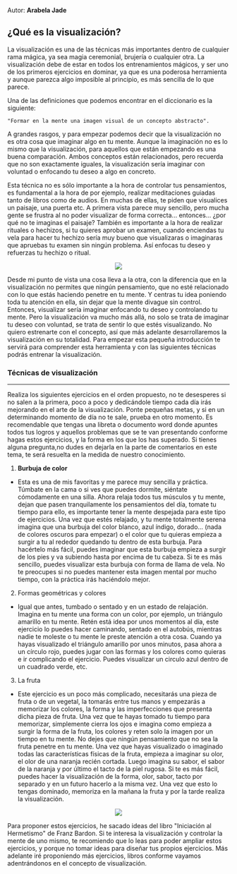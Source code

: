 Autor: **Arabela Jade**

## ¿Qué es la visualización?

La visualización es una de las técnicas más importantes dentro de cualquier rama mágica, ya sea magia ceremonial, brujería o cualquier otra. La visualización debe de estar en todos los entrenamientos mágicos, y ser uno de los primeros ejercicios en dominar, ya que es una poderosa herramienta y aunque parezca algo imposible al principio, es más sencilla de lo que parece.

Una de las definiciones que podemos encontrar en el diccionario es la siguiente:

`"Formar en la mente una imagen visual de un concepto abstracto".`

A grandes rasgos, y para empezar podemos decir que la visualización no es otra cosa que imaginar algo en tu mente. Aunque la imaginación no es lo mismo que la visualización,  para aquellos que están empezando es una buena comparación. Ambos conceptos están relacionados, pero recuerda que no son exactamente iguales, la visualización sería imaginar con voluntad o enfocando tu deseo a algo en concreto.

Esta técnica no es sólo importante a la hora de controlar tus pensamientos, es fundamental a la hora de por ejemplo, realizar meditaciones guiadas tanto de libros como de audios. En muchas de ellas, te piden que visualices un paisaje, una puerta etc. A primera vista parece muy sencillo, pero mucha gente se frustra al no poder visualizar de forma correcta... entonces... ¿por qué no te imaginas el paisaje?
También es importante a la hora de realizar rituales o hechizos, si tu quieres aprobar un examen, cuando enciendas tu vela para hacer tu hechizo sería muy bueno que visualizaras o imaginaras que apruebas tu examen sin ningún problema. Así enfocas tu deseo y refuerzas tu hechizo o ritual.

<p align="center">
<img src="https://i.imgur.com/XwjaSJa.jpg"/>
</p>

Desde mi punto de vista una cosa lleva a la otra, con la diferencia que en la visualización no permites que ningún pensamiento, que no esté relacionado con lo que estás haciendo penetre en tu mente. Y centras tu idea poniendo toda tu atención en ella, sin dejar que la mente divague sin control. Entonces, visualizar sería imaginar enfocando tu deseo y controlando tu mente. Pero la visualización va mucho más allá, no solo se trata de imaginar tu deseo con voluntad, se trata de sentir lo que estés visualizando. No quiero estrenarte con el concepto, así que más adelante desarrollaremos la visualización en su totalidad. Para empezar esta pequeña introducción te servirá para comprender esta herramienta y con las siguientes técnicas podrás entrenar la visualización.

### Técnicas de visualización
<hr/>

Realiza los siguientes ejercicios en el orden propuesto, no te desesperes si no salen a la primera, poco a poco y dedicándole tiempo cada día irás mejorando en el arte de la visualización. Ponte pequeñas metas, y si en un determinando momento de día no te sale, prueba en otro momento. Es recomendable que tengas una libreta o documento word donde apuntes todos tus logros y aquellos problemas que se te van presentando conforme hagas estos ejercicios, y la forma en los que los has superado. Si tienes alguna pregunta,no  dudes en dejarla en la parte de comentarios en este tema, te será resuelta en la medida de nuestro conocimiento.


1. **Burbuja de color**
 * Esta es una de mis favoritas y me parece muy sencilla y práctica. Túmbate en la cama o si ves que puedes dormite, siéntate cómodamente en una silla. Ahora relaja todos tus músculos y tu mente, dejan que pasen tranquilamente los pensamientos del día, tomate tu tiempo para ello, es importante tener la mente despejada para este tipo de ejercicios. Una vez que estés relajado, y tu mente totalmente serena imagina que una burbuja del color blanco, azul índigo, dorado... (nada de colores oscuros para empezar) o el color que tu quieras empieza a surgir a tu al rededor quedando tu dentro de esta burbuja. Para hacértelo más fácil, puedes imaginar que esta burbuja empieza a surgir de los pies y va subiendo hasta por encima de tu cabeza. Si te es más sencillo, puedes visualizar esta burbuja con forma de llama de vela. No te preocupes si no puedes mantener esta imagen mental por mucho tiempo, con la práctica irás haciéndolo mejor.

2. Formas geométricas y colores
 * Igual que antes, tumbado o sentado y en un estado de relajación. Imagina en tu mente una forma con un color, por ejemplo, un triángulo amarillo en tu mente. Retén está idea por unos momentos al día, este ejercicio lo puedes hacer caminando, sentado en el autobús, mientras nadie te moleste o tu mente le preste atención a otra cosa. Cuando ya hayas visualizado el triángulo amarillo por unos minutos, pasa ahora a un círculo rojo, puedes jugar con las formas y los colores como quieras e ir complicando el ejercicio. Puedes visualizar un circulo azul dentro de un cuadrado verde, etc.

3. La fruta
 * Este ejercicio es un poco más complicado, necesitarás una pieza de fruta o de un vegetal, la tomarás entre tus manos y empezarás a memorizar los colores, la forma y las imperfecciones que presenta dicha pieza de fruta. Una vez que te hayas tomado tu tiempo para memorizar, simplemente cierra los ojos e imagina como empieza a surgir la forma de la fruta, los colores y reten solo la imagen por un tiempo en tu mente. No dejes que ningún pensamiento que no sea la fruta penetre en tu mente. Una vez que hayas visualizado o imaginado todas las características físicas de la fruta, empieza a imaginar su olor, el olor de una naranja recién cortada. Luego imagina su sabor, el sabor de la naranja y por último el tacto de la piel rugosa. Si te es más fácil, puedes hacer la visualización de la forma, olor, sabor, tacto por separado y en un futuro hacerlo a la misma vez. Una vez que esto lo tengas dominado, memoriza en la mañana la fruta y por la tarde realiza la visualización.

<p align="center">
<img src="https://i.imgur.com/efLQL1x.jpg"/>
</p>

Para proponer estos ejercicios, he sacado ideas del libro "Iniciación al Hermetismo" de Franz Bardon. Si te interesa la visualización y controlar la mente de uno mismo, te recomiendo que lo leas para poder ampliar estos ejercicios, y porque no tomar ideas para diseñar tus propios ejercicios. Más adelante iré proponiendo más ejercicios, libros conforme vayamos adentrándonos en el concepto de visualización.
